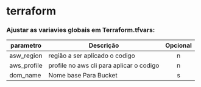 # terraform

### Ajustar as variavies globais em Terraform.tfvars:

| parametro | Descrição | Opcional |
|------|-------------|:---:|
| asw_region| região a ser aplicado o codigo | n |
| aws_profile| profile no aws cli para aplicar o codigo  | n |
| dom_name| Nome base Para Bucket  | s |
